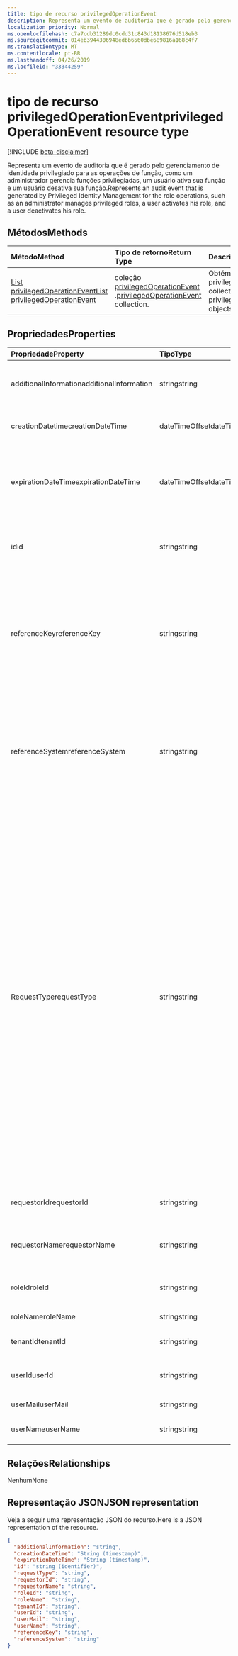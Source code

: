 ```yaml
---
title: tipo de recurso privilegedOperationEvent
description: Representa um evento de auditoria que é gerado pelo gerenciamento de identidade privilegiado para as operações de função, como um administrador gerencia funções privilegiadas, um usuário ativa sua função e um usuário desativa sua função.
localization_priority: Normal
ms.openlocfilehash: c7a7cdb31289dc0cdd31c843d18138676d518eb3
ms.sourcegitcommit: 014eb3944306948edbb6560dbe689816a168c4f7
ms.translationtype: MT
ms.contentlocale: pt-BR
ms.lasthandoff: 04/26/2019
ms.locfileid: "33344259"
---
```

# <a name="privilegedoperationevent-resource-type"></a><span data-ttu-id="ccc15-103">tipo de recurso privilegedOperationEvent</span><span class="sxs-lookup"><span data-stu-id="ccc15-103">privilegedOperationEvent resource type</span></span>

[!INCLUDE [beta-disclaimer](../../includes/beta-disclaimer.md)]

<span data-ttu-id="ccc15-104">Representa um evento de auditoria que é gerado pelo gerenciamento de identidade privilegiado para as operações de função, como um administrador gerencia funções privilegiadas, um usuário ativa sua função e um usuário desativa sua função.</span><span class="sxs-lookup"><span data-stu-id="ccc15-104">Represents an audit event that is generated by Privileged Identity Management for the role operations, such as an administrator manages privileged roles, a user activates his role, and a user deactivates his role.</span></span>


## <a name="methods"></a><span data-ttu-id="ccc15-105">Métodos</span><span class="sxs-lookup"><span data-stu-id="ccc15-105">Methods</span></span>

| <span data-ttu-id="ccc15-106">Método</span><span class="sxs-lookup"><span data-stu-id="ccc15-106">Method</span></span>           | <span data-ttu-id="ccc15-107">Tipo de retorno</span><span class="sxs-lookup"><span data-stu-id="ccc15-107">Return Type</span></span>    |<span data-ttu-id="ccc15-108">Descrição</span><span class="sxs-lookup"><span data-stu-id="ccc15-108">Description</span></span>|
|:---------------|:--------|:----------|
|[<span data-ttu-id="ccc15-109">List privilegedOperationEvent</span><span class="sxs-lookup"><span data-stu-id="ccc15-109">List privilegedOperationEvent</span></span>](../api/privilegedoperationevent-list.md) | <span data-ttu-id="ccc15-110">coleção [privilegedOperationEvent](privilegedoperationevent.md) .</span><span class="sxs-lookup"><span data-stu-id="ccc15-110">[privilegedOperationEvent](privilegedoperationevent.md) collection.</span></span> |<span data-ttu-id="ccc15-111">Obtém a coleção de objetos privilegedOperationEvent.</span><span class="sxs-lookup"><span data-stu-id="ccc15-111">Get collection of privilegedOperationEvent objects.</span></span>|

## <a name="properties"></a><span data-ttu-id="ccc15-112">Propriedades</span><span class="sxs-lookup"><span data-stu-id="ccc15-112">Properties</span></span>
| <span data-ttu-id="ccc15-113">Propriedade</span><span class="sxs-lookup"><span data-stu-id="ccc15-113">Property</span></span>     | <span data-ttu-id="ccc15-114">Tipo</span><span class="sxs-lookup"><span data-stu-id="ccc15-114">Type</span></span>   |<span data-ttu-id="ccc15-115">Descrição</span><span class="sxs-lookup"><span data-stu-id="ccc15-115">Description</span></span>|
|:---------------|:--------|:----------|
|<span data-ttu-id="ccc15-116">additionalInformation</span><span class="sxs-lookup"><span data-stu-id="ccc15-116">additionalInformation</span></span>|<span data-ttu-id="ccc15-117">string</span><span class="sxs-lookup"><span data-stu-id="ccc15-117">string</span></span>|<span data-ttu-id="ccc15-118">Informações detalhadas sobre a leitura humana para o evento.</span><span class="sxs-lookup"><span data-stu-id="ccc15-118">Detailed human readable information for the event.</span></span>|
|<span data-ttu-id="ccc15-119">creationDatetime</span><span class="sxs-lookup"><span data-stu-id="ccc15-119">creationDateTime</span></span>|<span data-ttu-id="ccc15-120">dateTimeOffset</span><span class="sxs-lookup"><span data-stu-id="ccc15-120">dateTimeOffset</span></span>|<span data-ttu-id="ccc15-121">Indica a hora em que o evento é criado.</span><span class="sxs-lookup"><span data-stu-id="ccc15-121">Indicates the time when the event is created.</span></span>|
|<span data-ttu-id="ccc15-122">expirationDateTime</span><span class="sxs-lookup"><span data-stu-id="ccc15-122">expirationDateTime</span></span>|<span data-ttu-id="ccc15-123">dateTimeOffset</span><span class="sxs-lookup"><span data-stu-id="ccc15-123">dateTimeOffset</span></span>|<span data-ttu-id="ccc15-124">Isso é usado apenas quando RequestType é "Activate" e indica o tempo de expiração da ativação da função.</span><span class="sxs-lookup"><span data-stu-id="ccc15-124">This is only used when the requestType is "Activate", and it indicates the expiration time for the role activation.</span></span>|
|<span data-ttu-id="ccc15-125">id</span><span class="sxs-lookup"><span data-stu-id="ccc15-125">id</span></span>|<span data-ttu-id="ccc15-126">string</span><span class="sxs-lookup"><span data-stu-id="ccc15-126">string</span></span>|<span data-ttu-id="ccc15-127">O identificador exclusivo para o privilegedOperationEvent.</span><span class="sxs-lookup"><span data-stu-id="ccc15-127">The unique identifier for privilegedOperationEvent.</span></span> <span data-ttu-id="ccc15-128">Somente leitura.</span><span class="sxs-lookup"><span data-stu-id="ccc15-128">Read-only.</span></span>|
|<span data-ttu-id="ccc15-129">referenceKey</span><span class="sxs-lookup"><span data-stu-id="ccc15-129">referenceKey</span></span>|<span data-ttu-id="ccc15-130">string</span><span class="sxs-lookup"><span data-stu-id="ccc15-130">string</span></span>|<span data-ttu-id="ccc15-131">Número do tíquete de solicitação/incidente durante a ativação de função.</span><span class="sxs-lookup"><span data-stu-id="ccc15-131">Incident/Request ticket number during role activation.</span></span> <span data-ttu-id="ccc15-132">O valor é apresentado somente se o número do tíquete for fornecido durante a ativação de função.</span><span class="sxs-lookup"><span data-stu-id="ccc15-132">The value is presented only if the ticket number is provided during role activation.</span></span>|
|<span data-ttu-id="ccc15-133">referenceSystem</span><span class="sxs-lookup"><span data-stu-id="ccc15-133">referenceSystem</span></span>|<span data-ttu-id="ccc15-134">string</span><span class="sxs-lookup"><span data-stu-id="ccc15-134">string</span></span>|<span data-ttu-id="ccc15-135">Sistema de tíquetes de solicitações/incidentes fornecido durante a ativação do Tole.</span><span class="sxs-lookup"><span data-stu-id="ccc15-135">Incident/Request ticketing system provided during tole activation.</span></span> <span data-ttu-id="ccc15-136">O valor é apresentado somente se o sistema de tíquete for fornecido durante a ativação de função.</span><span class="sxs-lookup"><span data-stu-id="ccc15-136">The value is presented only if the ticket system is provided during role activation.</span></span>|
|<span data-ttu-id="ccc15-137">RequestType</span><span class="sxs-lookup"><span data-stu-id="ccc15-137">requestType</span></span>|<span data-ttu-id="ccc15-138">string</span><span class="sxs-lookup"><span data-stu-id="ccc15-138">string</span></span>|<span data-ttu-id="ccc15-139">O tipo de operação de solicitação.</span><span class="sxs-lookup"><span data-stu-id="ccc15-139">The request operation type.</span></span> <span data-ttu-id="ccc15-140">O valor de RequestType pode ```Assign``` ser: (atribuição de ```Activate``` função), (ativação ```Unassign``` de função), (atribuição ```Deactivate``` de função remover), ( ```ScanAlersNow``` desativação de função) ```DismissAlert``` , (examinar alertas de segurança ```FixAlertItem``` ), (ignorar alerta de segurança), (corrigir uma segurança problema de alerta) ```AccessReview_Review``` , (revise uma revisão do ```AccessReview_Create``` Access), (criar uma revisão ```AccessReview_Update``` do Access), (atualizar uma revisão ```AccessReview_Delete``` do Access) e (excluir uma revisão do Access).</span><span class="sxs-lookup"><span data-stu-id="ccc15-140">The requestType value can be: ```Assign``` (role assignment), ```Activate``` (role activation), ```Unassign``` (remove role assignment), ```Deactivate``` (role deactivation), ```ScanAlersNow``` (scan security alerts), ```DismissAlert``` (dismiss security alert), ```FixAlertItem``` (fix a security alert issue), ```AccessReview_Review``` (review an Access Review), ```AccessReview_Create``` (create an Access Review), ```AccessReview_Update``` (update an Access Review), and ```AccessReview_Delete``` (delete an Access Review).</span></span>|
|<span data-ttu-id="ccc15-141">requestorId</span><span class="sxs-lookup"><span data-stu-id="ccc15-141">requestorId</span></span>|<span data-ttu-id="ccc15-142">string</span><span class="sxs-lookup"><span data-stu-id="ccc15-142">string</span></span>|<span data-ttu-id="ccc15-143">A ID de usuário do solicitante que inicia a operação.</span><span class="sxs-lookup"><span data-stu-id="ccc15-143">The user id of the requestor who initiates the operation.</span></span>|
|<span data-ttu-id="ccc15-144">requestorName</span><span class="sxs-lookup"><span data-stu-id="ccc15-144">requestorName</span></span>|<span data-ttu-id="ccc15-145">string</span><span class="sxs-lookup"><span data-stu-id="ccc15-145">string</span></span>|<span data-ttu-id="ccc15-146">O nome de usuário do solicitante que inicia a operação.</span><span class="sxs-lookup"><span data-stu-id="ccc15-146">The user name of the requestor who initiates the operation.</span></span>|
|<span data-ttu-id="ccc15-147">roleId</span><span class="sxs-lookup"><span data-stu-id="ccc15-147">roleId</span></span>|<span data-ttu-id="ccc15-148">string</span><span class="sxs-lookup"><span data-stu-id="ccc15-148">string</span></span>|<span data-ttu-id="ccc15-149">A ID da função associada à operação.</span><span class="sxs-lookup"><span data-stu-id="ccc15-149">The id of of the role that is associated with the operation.</span></span>|
|<span data-ttu-id="ccc15-150">roleName</span><span class="sxs-lookup"><span data-stu-id="ccc15-150">roleName</span></span>|<span data-ttu-id="ccc15-151">string</span><span class="sxs-lookup"><span data-stu-id="ccc15-151">string</span></span>|<span data-ttu-id="ccc15-152">O nome da função.</span><span class="sxs-lookup"><span data-stu-id="ccc15-152">The name of the role.</span></span>|
|<span data-ttu-id="ccc15-153">tenantId</span><span class="sxs-lookup"><span data-stu-id="ccc15-153">tenantId</span></span>|<span data-ttu-id="ccc15-154">string</span><span class="sxs-lookup"><span data-stu-id="ccc15-154">string</span></span>|<span data-ttu-id="ccc15-155">A ID do locatário (organização).</span><span class="sxs-lookup"><span data-stu-id="ccc15-155">The tenant (organization) id.</span></span>|
|<span data-ttu-id="ccc15-156">userId</span><span class="sxs-lookup"><span data-stu-id="ccc15-156">userId</span></span>|<span data-ttu-id="ccc15-157">string</span><span class="sxs-lookup"><span data-stu-id="ccc15-157">string</span></span>|<span data-ttu-id="ccc15-158">A ID do usuário associada à operação.</span><span class="sxs-lookup"><span data-stu-id="ccc15-158">The id of the user that is associated with the operation.</span></span>|
|<span data-ttu-id="ccc15-159">userMail</span><span class="sxs-lookup"><span data-stu-id="ccc15-159">userMail</span></span>|<span data-ttu-id="ccc15-160">string</span><span class="sxs-lookup"><span data-stu-id="ccc15-160">string</span></span>|<span data-ttu-id="ccc15-161">O email do usuário.</span><span class="sxs-lookup"><span data-stu-id="ccc15-161">The user's email.</span></span>|
|<span data-ttu-id="ccc15-162">userName</span><span class="sxs-lookup"><span data-stu-id="ccc15-162">userName</span></span>|<span data-ttu-id="ccc15-163">string</span><span class="sxs-lookup"><span data-stu-id="ccc15-163">string</span></span>|<span data-ttu-id="ccc15-164">O nome de exibição do usuário.</span><span class="sxs-lookup"><span data-stu-id="ccc15-164">The user's display name.</span></span>|

## <a name="relationships"></a><span data-ttu-id="ccc15-165">Relações</span><span class="sxs-lookup"><span data-stu-id="ccc15-165">Relationships</span></span>
<span data-ttu-id="ccc15-166">Nenhum</span><span class="sxs-lookup"><span data-stu-id="ccc15-166">None</span></span>


## <a name="json-representation"></a><span data-ttu-id="ccc15-167">Representação JSON</span><span class="sxs-lookup"><span data-stu-id="ccc15-167">JSON representation</span></span>

<span data-ttu-id="ccc15-168">Veja a seguir uma representação JSON do recurso.</span><span class="sxs-lookup"><span data-stu-id="ccc15-168">Here is a JSON representation of the resource.</span></span>

<!-- {
  "blockType": "resource",
  "optionalProperties": [

  ],
  "@odata.type": "microsoft.graph.privilegedOperationEvent"
}-->

```json
{
  "additionalInformation": "string",
  "creationDateTime": "String (timestamp)",
  "expirationDateTime": "String (timestamp)",
  "id": "string (identifier)",
  "requestType": "string",
  "requestorId": "string",
  "requestorName": "string",
  "roleId": "string",
  "roleName": "string",
  "tenantId": "string",
  "userId": "string",
  "userMail": "string",
  "userName": "string",
  "referenceKey": "string",
  "referenceSystem": "string"
}

```

<!-- uuid: 8fcb5dbc-d5aa-4681-8e31-b001d5168d79
2015-10-25 14:57:30 UTC -->
<!--
{
  "type": "#page.annotation",
  "description": "privilegedOperationEvent resource",
  "keywords": "",
  "section": "documentation",
  "tocPath": "",
  "suppressions": []
}
-->
